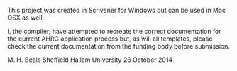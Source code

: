 This project was created in Scrivener for Windows but can be used in Mac OSX as well.

I, the compiler, have attempted to recreate the correct
documentation for the current AHRC application process but, 
as will all templates, please check the current documentation
from the funding body before submission.

M. H. Beals
Sheffield Hallam University
26 October 2014
